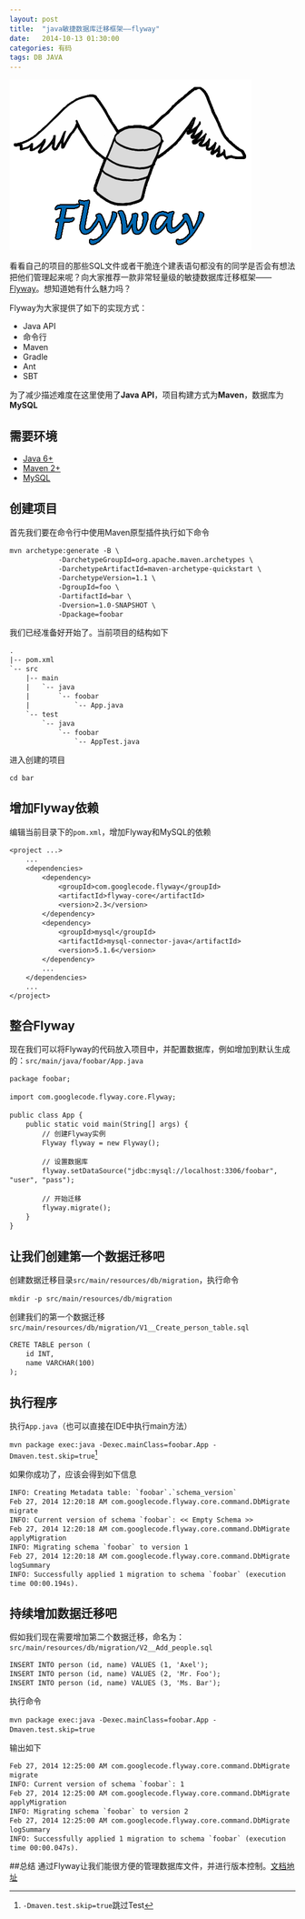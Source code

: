 ```yaml
---
layout: post
title:  "java敏捷数据库迁移框架——flyway"
date:   2014-10-13 01:30:00
categories: 有码
tags: DB JAVA
---
```


![image](/images/flyway-logo.png)

看看自己的项目的那些SQL文件或者干脆连个建表语句都没有的同学是否会有想法把他们管理起来呢？向大家推荐一款非常轻量级的敏捷数据库迁移框架——[Flyway](http://flywaydb.org/)。想知道她有什么魅力吗？

Flyway为大家提供了如下的实现方式：

* Java API
* 命令行
* Maven
* Gradle
* Ant
* SBT

为了减少描述难度在这里使用了**Java API**，项目构建方式为**Maven**，数据库为**MySQL**

## 需要环境
* [Java 6+](http://www.oracle.com/technetwork/java/javase/downloads/index.html)
* [Maven 2+](http://maven.apache.org/)
* [MySQL](http://dev.mysql.com/downloads/)

## 创建项目
首先我们要在命令行中使用Maven原型插件执行如下命令

	mvn archetype:generate -B \
		        -DarchetypeGroupId=org.apache.maven.archetypes \
		        -DarchetypeArtifactId=maven-archetype-quickstart \
		        -DarchetypeVersion=1.1 \
		        -DgroupId=foo \
		        -DartifactId=bar \
		        -Dversion=1.0-SNAPSHOT \
		        -Dpackage=foobar

我们已经准备好开始了。当前项目的结构如下


	.
	|-- pom.xml
	`-- src
	    |-- main
	    |   `-- java
	    |       `-- foobar
	    |           `-- App.java
	    `-- test
	        `-- java
	            `-- foobar
	                `-- AppTest.java


进入创建的项目

	cd bar

## 增加Flyway依赖
编辑当前目录下的`pom.xml`，增加Flyway和MySQL的依赖

	<project ...>
	    ...
	    <dependencies>
	        <dependency>
	            <groupId>com.googlecode.flyway</groupId>
	            <artifactId>flyway-core</artifactId>
	            <version>2.3</version>
	        </dependency>
	        <dependency>
	            <groupId>mysql</groupId>
	            <artifactId>mysql-connector-java</artifactId>
	            <version>5.1.6</version>
	        </dependency>
	        ...
	    </dependencies>
	    ...
	</project>

## 整合Flyway
现在我们可以将Flyway的代码放入项目中，并配置数据库，例如增加到默认生成的：`src/main/java/foobar/App.java`

	package foobar;

	import com.googlecode.flyway.core.Flyway;

	public class App {
	    public static void main(String[] args) {
	        // 创建Flyway实例
	        Flyway flyway = new Flyway();

	        // 设置数据库
	        flyway.setDataSource("jdbc:mysql://localhost:3306/foobar", "user", "pass");

	        // 开始迁移
	        flyway.migrate();
	    }
	}

## 让我们创建第一个数据迁移吧
创建数据迁移目录`src/main/resources/db/migration`，执行命令

`mkdir -p src/main/resources/db/migration`

创建我们的第一个数据迁移`src/main/resources/db/migration/V1__Create_person_table.sql`

	CRETE TABLE person (
	    id INT,
	    name VARCHAR(100)
	);

## 执行程序
执行`App.java`（也可以直接在IDE中执行main方法）

`mvn package exec:java -Dexec.mainClass=foobar.App -Dmaven.test.skip=true`[^1]

如果你成功了，应该会得到如下信息

	INFO: Creating Metadata table: `foobar`.`schema_version`
	Feb 27, 2014 12:20:18 AM com.googlecode.flyway.core.command.DbMigrate migrate
	INFO: Current version of schema `foobar`: << Empty Schema >>
	Feb 27, 2014 12:20:18 AM com.googlecode.flyway.core.command.DbMigrate applyMigration
	INFO: Migrating schema `foobar` to version 1
	Feb 27, 2014 12:20:18 AM com.googlecode.flyway.core.command.DbMigrate logSummary
	INFO: Successfully applied 1 migration to schema `foobar` (execution time 00:00.194s).

## 持续增加数据迁移吧
假如我们现在需要增加第二个数据迁移，命名为：`src/main/resources/db/migration/V2__Add_people.sql`

	INSERT INTO person (id, name) VALUES (1, 'Axel');
	INSERT INTO person (id, name) VALUES (2, 'Mr. Foo');
	INSERT INTO person (id, name) VALUES (3, 'Ms. Bar');

执行命令

`mvn package exec:java -Dexec.mainClass=foobar.App -Dmaven.test.skip=true`

输出如下

	Feb 27, 2014 12:25:00 AM com.googlecode.flyway.core.command.DbMigrate migrate
	INFO: Current version of schema `foobar`: 1
	Feb 27, 2014 12:25:00 AM com.googlecode.flyway.core.command.DbMigrate applyMigration
	INFO: Migrating schema `foobar` to version 2
	Feb 27, 2014 12:25:00 AM com.googlecode.flyway.core.command.DbMigrate logSummary
	INFO: Successfully applied 1 migration to schema `foobar` (execution time 00:00.047s).

##总结
通过Flyway让我们能很方便的管理数据库文件，并进行版本控制。[文档地址](http://flywaydb.org/documentation/api.html)

[^1]: `-Dmaven.test.skip=true`跳过Test
